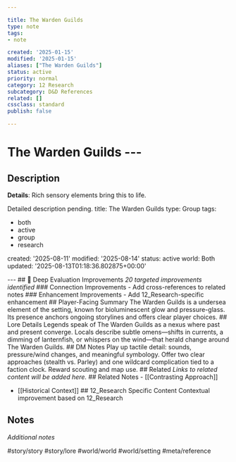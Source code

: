 ```yaml
---

title: The Warden Guilds
type: note
tags:
- note

created: '2025-01-15'
modified: '2025-01-15'
aliases: ["The Warden Guilds"]
status: active
priority: normal
category: 12 Research
subcategory: D&D References
related: []
cssclass: standard
publish: false

---
```


 # The Warden Guilds ---

## Description

**Details**: Rich sensory elements bring this to life.

Detailed description pending.
title: The Warden Guilds
type: Group
tags:
- both
- active
- group
- research

created: '2025-08-11'
modified: '2025-08-14'
status: active
world: Both
updated: '2025-08-13T01:18:36.802875+00:00'

--- ## 🔧 Deep Evaluation Improvements *20 targeted improvements identified* ### Connection Improvements - Add cross-references to related notes ### Enhancement Improvements - Add 12_Research-specific enhancement ## Player-Facing Summary The Warden Guilds is a undersea element of the setting, known for bioluminescent glow and pressure-glass. Its presence anchors ongoing storylines and offers clear player choices. ## Lore Details Legends speak of The Warden Guilds as a nexus where past and present converge. Locals describe subtle omens—shifts in currents, a dimming of lanternfish, or whispers on the wind—that herald change around The Warden Guilds. ## DM Notes Play up tactile detail: sounds, pressure/wind changes, and meaningful symbology. Offer two clear approaches (stealth vs. Parley) and one wildcard complication tied to a faction clock. Reward scouting and map use. ## Related *Links to related content will be added here.* ## Related Notes - [[Contrasting Approach]]
- [[Historical Context]] ## 12_Research Specific Content Contextual improvement based on 12_Research

## Notes

*Additional notes*

#story/story
#story/lore
#world/world
#world/setting
#meta/reference